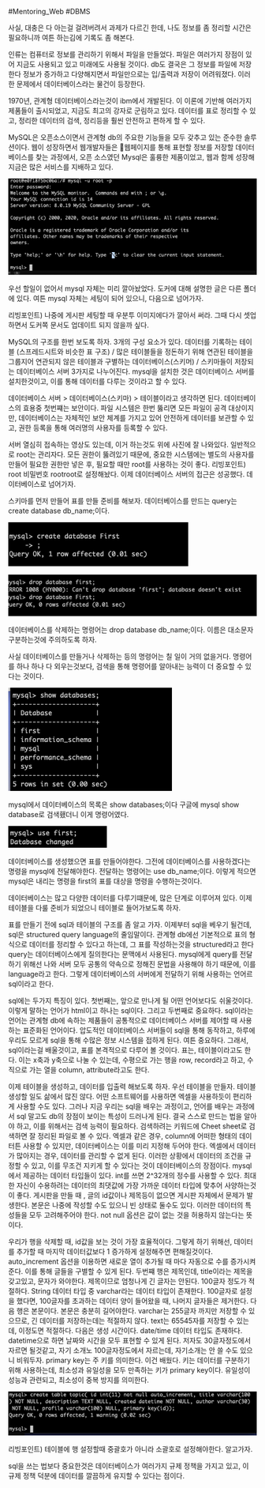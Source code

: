 #Mentoring_Web #DBMS

사실, 대충은 다 아는걸 걸려버려서 과제가 다르긴 한데, 나도 정보를 좀 정리할 시간은 필요하니까 여튼 하는김에 기록도 좀 해본다.

인류는 컴퓨터로 정보를 관리하기 위해서 파일을 만들었다. 파일은 여러가지 장점이 있어 지금도 사용되고 있고 미래에도 사용될 것이다. db도 결국은 그 정보를 파일에 저장한다
정보가 증가하고 다양해지면서 파일만으로는 입/출력과 저장이 어려워졌다. 이러한 문제에서 데이터베이스라는 물건이 등장한다.

1970년, 관계형 데이터베이스라는것이 ibm에서 개발된다. 이 이론에 기반해 여러가지 제품들이 출시되었고, 지금도 최고의 강자로 군림하고 있다. 데이터를 표로 정리할 수 있고, 정리한 데이터의 검색, 정리등을 훨씬 안전하고 편하게 할 수 있다.

MySQL은 오픈소스이면서 관계형 db의 주요한 기능들을 모두 갖추고 있는 준수한 솔루션이다. 웹이 성장하면서 웹개발자들은 웹페이지를 통해 표현할 정보를 저장할 데이터베이스를 찾는 과정에서, 오픈 소스였던 Mysql은 훌륭한 제품이었고, 웹과 함께 성장해 지금은 많은 서비스를 지배하고 있다.

![](./img/1-01.png)

우선 할일이 없어서 mysql 자체는 미리 깔아놨었다. 도커에 대해 설명한 글은 다른 폴더에 있다. 여튼 mysql 자체는 세팅이 되어 있으니, 다음으로 넘어가자.

리빙포인트) 나중에 게시판 세팅할 때 우분투 이미지에다가 깔아서 써라. 그때 다시 셋업하면서 도커쪽 문서도 업데이트 되지 않을까 싶다.

MySQL의 구조를 한번 보도록 하자. 3개의 구성 요소가 있다. 데이터를 기록하는 테이블 (스프레드시트와 비슷한 표 구조) / 많은 테이블들을 정돈하기 위해 연관된 테이블을 그룹지어 연관되지 않은 테이블과 구별하는 데이터베이스(스키머) / 스키마들이 저장되는 데이터베이스 서버 3가지로 나누어진다.
mysql을 설치한 것은 데이터베이스 서버를 설치한것이고, 이를 통해 데이터를 다루는 것이라고 할 수 있다.

데이터베이스 서버 > 데이터베이스(스키마) > 테이블이라고 생각하면 된다.
데이터베이스의 효용중 첫번쨰는 보안이다. 파일 시스템은 한번 뚫리면 모든 파일이 공격 대상이지만, 데이터베이스는 자체적인 보안 체계를 가지고 있어 안전하게 데이터를 보관할 수 있고, 권한 등록을 통해 여러명의 사용자를 등록할 수 있다.
 
서버 열심히 접속하는 영상도 있는데, 이거 하는것도 위에 사진에 잘 나와있다. 일반적으로 root는 관리자다. 모든 권한이 뚫려있기 때문에, 중요한 시스템에는 별도의 사용자를 만들어 필요한 권한만 넣은 후, 필요할 때만 root를 사용하는 것이 좋다.
리빙포인트) root 비밀번호 rootroot로 설정해놨다.
이제 데이터베이스 서버의 접근은 성공했다. 데이터베이스로 넘어가자.


스키마를 먼저 만들어 표를 만들 준비를 해보자. 데이터베이스를 만드는 query는 create database db_name;이다. 

![](./img/1-02.png)

![](./img/1-03.png)

데이터베이스를 삭제하는 명령어는 drop database db_name;이다. 이름은 대소문자 구분하는것에 주의하도록 하자.

사실 데이터베이스를 만들거나 삭제하는 등의 명령어는 칠 일이 거의 없을거다. 명령어를 하나 하나 다 외우는것보다, 검색을 통해 명령어를 알아내는 능력이 더 중요할 수 있다는 것이다.

![](./img/1-04.png)

mysql에서 데이터베이스의 목록은 show databases;이다 구글에 mysql show database로 검색횄더니 이게 명령어였다.

![](./img/1-05.png)

데이터베이스를 생성했으면 표를 만들어야한다. 그전에 데이터베이스를 사용하겠다는 명령을 mysql에 전달해야한다. 전달하는 명령어는 use db_name;이다. 이렇게 적으면 mysql은 내리는 명령을 first의 표를 대상을 명령을 수행하는것이다.

데이터베이스는 많고 다양한 데이터를 다루기떄문에, 많은 단계로 이루어져 있다. 이제 테이블을 다룰 준비가 되었으니 테이블로 들어가보도록 하자.

표를 만들기 전에 sql과 테이블의 구조를 좀 알고 가자. 이제부터 sql을 베우기 될건데, sql은 structured query language의 줄임말이다.
관계형 db에선 기본적으로 표의 형식으로 데이터를 정리할 수 있다고 하는데, 그 표를 작성하는것을 structured라고 한다
query는 데이터베이스에게 질의한다는 문맥에서 사용된다. mysql에게 query를 전달하기 위해선 나와 서버 모두 공통의 약속으로 정해진 문법을 사용해야 하기 때문에, 이를 language라고 한다.
그렇게 데이터베이스의 서버에게 전달하기 위해 사용하는 언어르 sql이라고 한다. 

sql에는 두가지 특징이 있다. 첫번째는, 앞으로 만나게 될 어떤 언어보다도 쉬울것이다. 이렇게 말하는 언어가 html이고 하나는 sql이다. 그리고 두번째로 중요하다. sql이라는 언어는 관계형 db에 속하는 제품들이 공통적으로 데이터베이스 서버를 제어할 때 사용하는 표준화된 언어이다. 압도적인 데이터베이스 서버들이 sql을 통해 동작하고,  하루에 우리도 모르게 sql을 통해 수많은 정보 시스템을 접하게 된다. 여튼 중요하다.
그래서, sql이라는걸 배울것이고, 표를 본격적으로 다루어 볼 것이다. 표는, 테이블이라고도 한다. 이는 x축과 y축으로 나눌 수 있는데, 수평으로 가는 행을 row, record라고 하고, 수직으로 가는 열을 column, attribute라고도 한다. 

이제 테이블을 생성하고, 데이터를 입출력 해보도록 하자. 우선 테이블을 만들자. 테이블 생성할 일도 삶에서 많진 않다. 어떤 소프트웨어를 사용하면 엑셀을 사용하듯이 편리하게 사용할 수도 있다.
그러나 지금 우리는 sql을 배우는 과정이고, 언어를 배우는 과정에서 sql 말고도 db의 장점이 보이는 특성이 드러나게 된다.
결국 스스로 만드는 법을 알아야 하고, 이를 위해서는 검색 능력이 필요하다. 검색하려는 키워드에  Cheet sheet로 검색하면 잘 정리된 파일로 볼 수 있다. 
엑셀과 같은 경우, column에 어떠한 형태의 데이터튼 사용할 수 있지만, 데이터베이스는 이를 미리 지정해 두어야 한다. 엑셀에서 데이터가 많아지는 경우, 데이터를 관리할 수 없게 된다. 이러한 상황에서 데이터의 조건을 규정할 수 있고, 이를 무조건 지키게 할 수 있다는 것이 데이터베이스의 장점이다.
mysql에서 제공하는 데이터 타입들이 있다. int를 쓰면 2^32개의 정수를 사용할 수 있다. 최대한 자신이 수용하려는 데이터의 최댓값에 가장 가까운 데이터 타입에 맞추어 사양하는것이 좋다. 
게시판을 만들 때 , 글의 id값이나 제목등이 없으면 게시판 자체에서 문제가 발생한다. 본문은 나중에 작성할 수도 있으니 빈 상태로 둘수도 있다. 이러한 데이터의 특성들을 모두 고려해주어야 한다. 
not null 옵션은 값이 없는 것을 허용하지 않는다는 뜻이다.

우리가 행을 삭제할 때, id값을 보는 것이 가장 효율적이다. 그렇게 하기 위해선,  데이터를 추가할 때 마지막 데이터값보다 1 증가하게 설정해주면 편해질것이다. 
auto_increment 옵션을 이용하면 새로운 열이 추가될 때 마다 자동으로 수를 증가시켜 준다. 이를 통해 글들을 구별할 수 있게 된다.
두번쨰 행은 제목인데,  title이라는 제목을 갖고있고, 문자가 와야한다. 제목이므로 엄청나게 긴 글자는 안된다. 100글자 정도가 적절하다. String 데이터 타입 중 varchar라는 데이터 타입이 존재한다. 100글자로 설정을 했다면, 100글자를 초과하는 데이터 양이 들어왔을 때, 나머지 글자들은 제거한다.
다음 행은 본문이다. 본문은 충분히 길어야한다. varchar는 255글자 까지만 저장할 수 있으므로, 긴 데이터를 저장하는데는 적절하지 않다. text는 65545자를 저장할 수 있는데, 이정도면 적절하다. 
다음은 생성 시간이다. date/time 데이터 타입도 존재하다. datetime으로 하면 날짜와 시간을 모두 표현할 수 있게 된다.
저자도 30글자정도에서 자르면 될것같고, 자기 소개노 100글자정도에서 자르는데, 자기소개는 안 쓸 수도 있으니 비워두자.
primary key는 주 키를 의미한다. 이건 배웠다. 키는 데이터를 구분하기 위해 사용하는데, 최소성과 유일성을 모두 만족하는 키가 primary key이다. 유일성이 성능과 관련되고, 최소성이 중복 방지를 의미한다.

![](./img/1-06.png)

리빙포인트) 테이블에 행 설정할때 중괄호가 아니라 소괄호로 설정해야한다. 알고가자.

sql을 쓰는 법보다 중요한것은 데이터베이스가 여러가지 규제 정책을 가지고 있고, 이 규제 정책 덕분에 데이터를 깔끔하게 유지할 수 있다는 점이다.
